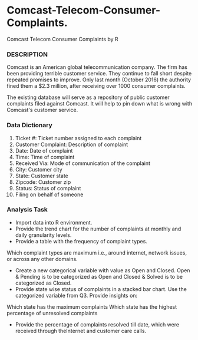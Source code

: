 # Comcast-Telecom-Consumer-Complaints.
Comcast Telecom Consumer Complaints by R

### DESCRIPTION

Comcast is an American global telecommunication company. The firm has been providing terrible customer service. They continue to fall short despite repeated promises to improve. Only last month (October 2016) the authority fined them a $2.3 million, after receiving over 1000 consumer complaints.

The existing database will serve as a repository of public customer complaints filed against Comcast.
It will help to pin down what is wrong with Comcast's customer service.

### Data Dictionary

  1. Ticket #: Ticket number assigned to each complaint
  2. Customer Complaint: Description of complaint
  3. Date: Date of complaint
  4. Time: Time of complaint
  5. Received Via: Mode of communication of the complaint
  6. City: Customer city
  7. State: Customer state
  8. Zipcode: Customer zip
  9. Status: Status of complaint
  10. Filing on behalf of someone

### Analysis Task

- Import data into R environment.
- Provide the trend chart for the number of complaints at monthly and daily granularity levels.
- Provide a table with the frequency of complaint types.

Which complaint types are maximum i.e., around internet, network issues, or across any other domains.
- Create a new categorical variable with value as Open and Closed. Open & Pending is to be categorized as Open and Closed & Solved is to be categorized as Closed.
- Provide state wise status of complaints in a stacked bar chart. Use the categorized variable from Q3. Provide insights on:

Which state has the maximum complaints
Which state has the highest percentage of unresolved complaints
- Provide the percentage of complaints resolved till date, which were received through theInternet and customer care calls.

